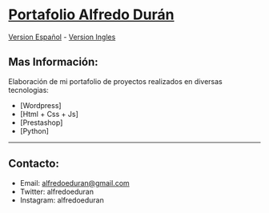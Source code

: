 # [Portafolio Alfredo Durán](https://alfredoeduran.github.io/inicio/) 

[Version Español](https://alfredoeduran.github.io/inicio/) -
[Version Ingles](https://alfredoeduran.github.io/inicio/en/)

## Mas Información:

Elaboración de mi portafolio de proyectos realizados en diversas tecnologias:

* [Wordpress]
* [Html + Css + Js]
* [Prestashop]
* [Python]

---------------------------------------

## Contacto:

* Email: alfredoeduran@gmail.com
* Twitter: alfredoeduran
* Instagram: alfredoeduran





